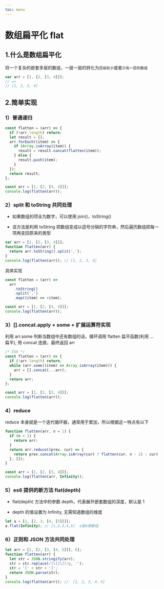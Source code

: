```yaml
---
toc: menu
---
```


# 数组扁平化 flat

## 1.什么是数组扁平化

将一个复杂的嵌套多层的数组，一层一层的转化为`层级较少`或者`只有一层的数组`

```js
var arr = [1, [2, [3, 4]]];
// =>
// [1, 2, 3, 4]
```

## 2.简单实现

### 1）普通递归

```js
const flatten = (arr) => {
  if (!arr.length) return;
  let result = [];
  arr.forEach((item) => {
    if (Array.isArray(item)) {
      result = result.concat(flatten(item));
    } else {
      result.push(item);
    }
  });
  return result;
};

const arr = [1, [2, [3, 4]]];
console.log(flatten(arr));
```

### 2）split 和 toString 共同处理

- 如果数组的项全为数字，可以使用 join()，toString()

- 该方法是利用 toString 把数组变成以逗号分隔的字符串，然后遍历数组把每一项再变回原来的类型

```js
var arr = [1, [2, [3, 4]]];
function flatten(arr) {
  return arr.toString().split(',');
}
console.log(flatten(arr)); // [1, 2, 3, 4]
```

具体实现

```js
const flatten = (arr) =>
  arr
    .toString()
    .split(',')
    .map((item) => +item);

const arr = [1, [2, [3, 4]]];
console.log(flatten(arr));
```

### 3）[].concat.apply + some + 扩展运算符实现

利用 arr.some 判断当数组中还有数组的话，循环调用 flatten 扁平函数(利用 ... 扁平), 用 concat 连接，最终返回 arr

```js
/* ES6 */
const flatten = (arr) => {
  if (!arr.length) return;
  while (arr.some((item) => Array.isArray(item))) {
    arr = [].concat(...arr);
  }
  return arr;
};

const arr = [1, [2, [3, 4]]];
console.log(flatten(arr));
```

### 4）reduce

reduce 本身就是一个迭代循环器，通常用于累加，所以根据这一特点有以下

```js
function flatten(arr, n = 1) {
  if (n < 1) {
    return arr;
  }
  return arr.reduce((prev, cur) => {
    return prev.concat(Array.isArray(cur) ? flatten(cur, n - 1) : cur);
  }, []);
}

const arr = [1, [2, [3, 4]]];
console.log(flatten(arr, Infinity));
```

### 5）es6 提供的新方法 flat(depth)

- flat(depth) 方法中的参数 depth，代表展开嵌套数组的深度，默认是 1

- depth 的值设置为 Infinity, 无需知道数组的维度

```js
let a = [1, [2, 3, [4, [5]]]];
a.flat(Infinity); // [1,2,3,4,5]  a是4维数组
```

### 6）正则和 JSON 方法共同处理

```js
let arr = [1, [2, [3, [4, 5]]], 6];
function flatten(arr) {
  let str = JSON.stringify(arr);
  str = str.replace(/(\[|\])/g, '');
  str = '[' + str + ']';
  return JSON.parse(str);
}
console.log(flatten(arr)); //  [1, 2, 3, 4，5]
```
